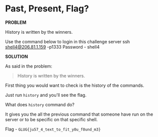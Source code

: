 # Past, Present, Flag?

__PROBLEM__

History is written by the winners.

Use the command below to login in this challenge server
ssh shell4@206.81.1.159 -p1333
Password - shell4


__SOLUTION__

As said in the problem:
> History is written by the winners.

First thing you would want to check is the history of the commands.

Just run `history` and you'll see the flag.

What does `history` command do?

It gives you the all the previous command that someone have run on the server or to be specific on that specific shell.

Flag - `GLUG{ju57_4_text_to_fit_y0u_f0und_m3}`
